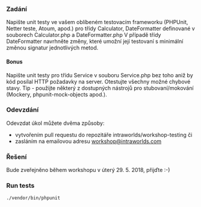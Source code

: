 ### Zadání
Napište unit testy ve vašem oblíbeném testovacím frameworku (PHPUnit, Netter teste, Atoum, apod.) pro třídy Calculator, DateFormatter definované v souborech Calculator.php a DateFormatter.php
V případě třídy DateFormatter navrhněte změny, které umožní její testovaní s minimální změnou signatur jednotlivých metod.

#### Bonus
Napište unit testy pro třídu Service v souboru Service.php bez toho aniž by kód posílal HTTP požadavky na server. Otestujte všechny možné chybové stavy.
Tip - použijte některý z dostupných nástrojů pro stubovaní/mokování (Mockery, phpunit-mock-objects apod.).

### Odevzdání
Odevzdat úkol můžete dvěma způsoby:

- vytvořením pull requestu do repozitáře intraworlds/workshop-testing či
- zasláním na emailovou adresu workshop@intraworlds.com

### Řešení
Bude zveřejněno během workshopu v úterý 29. 5. 2018, přijďte :-)

### Run tests
`./vendor/bin/phpunit`
